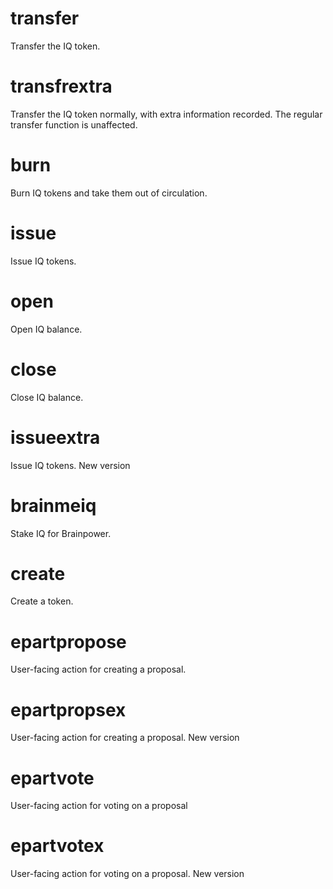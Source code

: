 <h1 class="contract">transfer</h1>
Transfer the IQ token.
<h1 class="contract">transfrextra</h1>
Transfer the IQ token normally, with extra information recorded. The regular transfer function is unaffected.
<h1 class="contract">burn</h1>
Burn IQ tokens and take them out of circulation.
<h1 class="contract">issue</h1>
Issue IQ tokens.
<h1 class="contract">open</h1>
Open IQ balance.
<h1 class="contract">close</h1>
Close IQ balance.
<h1 class="contract">issueextra</h1>
Issue IQ tokens. New version
<h1 class="contract">brainmeiq</h1>
Stake IQ for Brainpower.
<h1 class="contract">create</h1>
Create a token.
<h1 class="contract">epartpropose</h1>
User-facing action for creating a proposal. 
<h1 class="contract">epartpropsex</h1>
User-facing action for creating a proposal. New version
<h1 class="contract">epartvote</h1>
User-facing action for voting on a proposal
<h1 class="contract">epartvotex</h1>
User-facing action for voting on a proposal. New version


